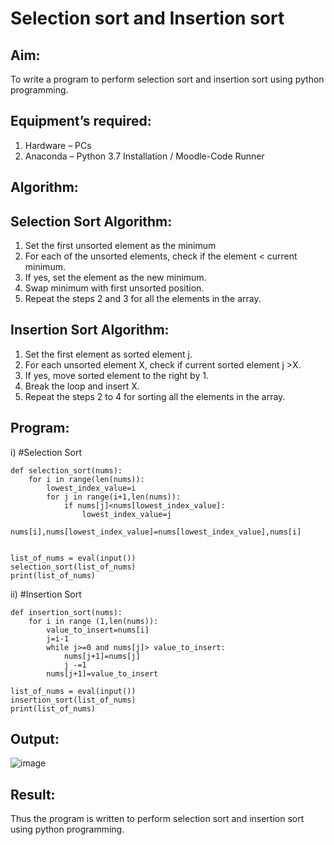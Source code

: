 # Selection sort and Insertion sort
## Aim:
To write a program to perform selection sort and insertion sort using python programming.
## Equipment’s required:
1.	Hardware – PCs
2.	Anaconda – Python 3.7 Installation / Moodle-Code Runner
## Algorithm:
## Selection Sort Algorithm:
1.	Set the first unsorted element as the minimum
2.	For each of the unsorted elements, check if the element < current minimum.
3.	If yes, set the element as the new minimum.
4.	Swap minimum with first unsorted position.
5.	Repeat the steps 2 and 3 for all the elements in the array.
## Insertion Sort Algorithm:
1.	Set the first element as sorted element j.
2.	For each unsorted element X, check if current sorted element j >X.
3.	If yes, move sorted element to the right by 1.
4.	Break the loop and insert X.
5.	Repeat the steps 2 to 4 for sorting all the elements in the array.
## Program:
i)	#Selection Sort
```
def selection_sort(nums):
    for i in range(len(nums)):
        lowest_index_value=i
        for j in range(i+1,len(nums)):
            if nums[j]<nums[lowest_index_value]:
                lowest_index_value=j
        nums[i],nums[lowest_index_value]=nums[lowest_index_value],nums[i]        
    
    
list_of_nums = eval(input())
selection_sort(list_of_nums)
print(list_of_nums)

```
ii)	#Insertion Sort
```
def insertion_sort(nums):
    for i in range (1,len(nums)):
        value_to_insert=nums[i]
        j=i-1
        while j>=0 and nums[j]> value_to_insert:
            nums[j+1]=nums[j]
            j -=1
        nums[j+1]=value_to_insert   
    
list_of_nums = eval(input())
insertion_sort(list_of_nums)
print(list_of_nums)

```

## Output:
![image](https://user-images.githubusercontent.com/94228215/150461571-da8f900b-364e-4795-b091-f0c9b39cf22b.png)


## Result:
Thus the program is written to perform selection sort and insertion sort using python programming.
